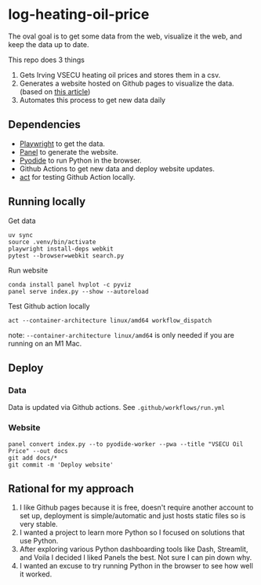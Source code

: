 # log-heating-oil-price

The oval goal is to get some data from the web, visualize it the web, and keep the data up to date.

This repo does 3 things
1. Gets Irving VSECU heating oil prices and stores them in a csv.
2. Generates a website hosted on Github pages to visualize the data. (based on [this article](https://towardsdatascience.com/how-to-deploy-a-panel-visualization-dashboard-to-github-pages-2f520fd8660))
3. Automates this process to get new data daily


## Dependencies
* [Playwright](https://playwright.dev/python/) to get the data.
* [Panel](https://panel.holoviz.org/) to generate the website.
* [Pyodide](https://github.com/pyodide/pyodide) to run Python in the browser.
* Github Actions to get new data and deploy website updates.
* [act](https://github.com/nektos/act) for testing Github Action locally.


## Running locally
Get data
```
uv sync
source .venv/bin/activate
playwright install-deps webkit
pytest --browser=webkit search.py
```

Run website
```
conda install panel hvplot -c pyviz
panel serve index.py --show --autoreload
```


Test Github action locally
```
act --container-architecture linux/amd64 workflow_dispatch
```
note: `--container-architecture linux/amd64` is only needed if you are running on an M1 Mac.

## Deploy
### Data
Data is updated via Github actions. See `.github/workflows/run.yml`

### Website
```
panel convert index.py --to pyodide-worker --pwa --title "VSECU Oil Price" --out docs
git add docs/*
git commit -m 'Deploy website'
```

## Rational for my approach
1. I like Github pages because it is free, doesn't require another account to set up, deployment is simple/automatic and just hosts static files so is very stable.
2. I wanted a project to learn more Python so I focused on solutions that use Python.
3. After exploring various Python dashboarding tools like Dash, Streamlit, and Voila I decided I liked Panels the best. Not sure I can pin down why.
4. I wanted an excuse to try running Python in the browser to see how well it worked.

